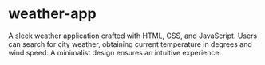 # weather-app
A sleek weather application crafted with HTML, CSS, and JavaScript. Users can search for city weather, obtaining current temperature in degrees and wind speed. A minimalist design ensures an intuitive experience.
